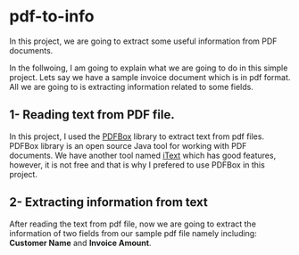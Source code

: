 # pdf-to-info

In this project, we are going to extract some useful information from PDF documents.

In the follwoing, I am going to explain what we are going to do in this simple project. Lets say we have a sample invoice document which is in pdf format. All we are going to is extracting information related to some fields.

## 1- Reading text from PDF file. 
In this project, I used the [PDFBox](https://pdfbox.apache.org/index.html) library to extract text from pdf files. PDFBox library is an open source Java tool for working with PDF documents. We have another tool named [iText](http://itextpdf.com/) which has good features, however, it is not free and that is why I prefered to use PDFBox in this project. 

## 2- Extracting information from text
After reading the text from pdf file, now we are going to extract the information of two fields from our sample pdf file namely including: **Customer Name** and **Invoice Amount**.
